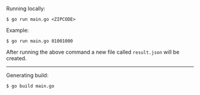 Running locally:

```
$ go run main.go <ZIPCODE>
```

Example:

```
$ go run main.go 01001000
```

After running the above command a new file called `result.json` will be created.

---

Generating build:

```
$ go build main.go
```

